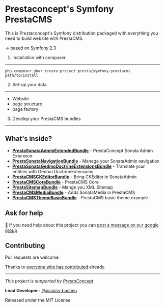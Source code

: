 Prestaconcept's Symfony PrestaCMS
===================================

This is Prestaconcept's Symfony distribution packaged with everything you need to build website with PrestaCMS.

-> based on Symfony 2.3


1) Installation with composer
-----------------------------

    php composer.phar create-project presta/symfony-prestacms path/to/install


2) Set-up your data
-------------------

  * Website
  * page structure
  * page factory


3) Develop your PrestaCMS bundles
---------------------------------




What's inside?
---------------

  * [**PrestaSonataAdminExtendedBundle**][1] - PrestaConcept Sonata Admin Extension
  * [**PrestaSonataNavigationBundle**][1] - Manage your SonataAdmin navigation
  * [**PrestaSonataGedmoDoctrineExtensionsBundle**][3] - Translate your entities with Gedmo DoctrineExtensions
  * [**PrestaCMSCKEditorBundle**][4] - Bring CKEditor in SonataAdmin
  * [**PrestaCMSCoreBundle**][5] - PrestaCMS Core
  * [**PrestaSitemapBundle**][6] - Mange you XML Sitemap
  * [**PrestaCMSMediaBundle**][7] - Adds SonataMedia in PrestaCMS
  * [**PrestaCMSThemeBasicBundle**][8] - PrestaCMS basic theme example



## Ask for help ##

:speech_balloon: If you need help about this project you can [post a message on our google group][3]

## Contributing

Pull requests are welcome.


Thanks to
[everyone who has contributed](https://github.com/prestaconcept/symfony-prestacms/graphs/contributors) already.

---

*This project is supported by [PrestaConcept](http://www.prestaconcept.net)*

**Lead Developer** : [@nicolas-bastien](https://github.com/nicolas-bastien)

Released under the MIT License


[1]: https://github.com/prestaconcept/PrestaSonataAdminExtendedBundle
[2]: https://github.com/prestaconcept/PrestaSonataNavigationBundle
[3]: https://github.com/prestaconcept/PrestaSonataGedmoDoctrineExtensionsBundle
[4]: https://github.com/prestaconcept/PrestaCMSCoreBundle
[5]: https://github.com/prestaconcept/PrestaCMSCKEditorBundle
[6]: https://github.com/prestaconcept/PrestaSitemapBundle
[7]: https://github.com/prestaconcept/PrestaCMSMediaBundle
[8]: https://github.com/prestaconcept/PrestaCMSThemeBasicBundle
